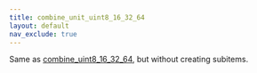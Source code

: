 ```yaml
---
title: combine_unit_uint8_16_32_64
layout: default
nav_exclude: true
---
```

Same as [combine_uint8_16_32_64](combine_uint8_16_32_64), but without creating subitems.